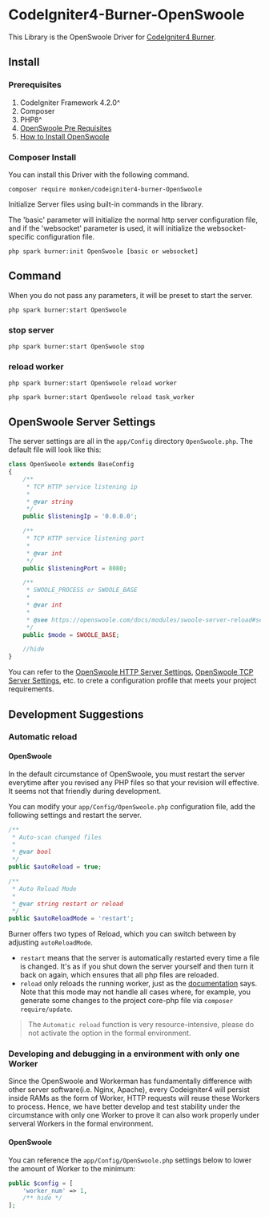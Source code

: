 # CodeIgniter4-Burner-OpenSwoole


This Library is the OpenSwoole Driver for [CodeIgniter4 Burner](https://github.com/monkenWu/CodeIgniter4-Burner).

## Install

### Prerequisites
1. CodeIgniter Framework 4.2.0^
2. Composer
3. PHP8^
4. [OpenSwoole Pre Requisites](https://openswoole.com/docs/get-started/prerequisites)
5. [How to Install OpenSwoole](https://openswoole.com/docs/get-started/installation)

### Composer Install

You can install this Driver with the following command.

```
composer require monken/codeigniter4-burner-OpenSwoole
```

Initialize Server files using built-in commands in the library.

The 'basic' parameter will initialize the normal http server configuration file, and if the 'websocket' parameter is used, it will initialize the websocket-specific configuration file.

```
php spark burner:init OpenSwoole [basic or websocket]
```

## Command

When you do not pass any parameters, it will be preset to start the server.

```
php spark burner:start OpenSwoole
```

### stop server

```
php spark burner:start OpenSwoole stop
```

### reload worker

```
php spark burner:start OpenSwoole reload worker
```

```
php spark burner:start OpenSwoole reload task_worker
```

## OpenSwoole Server Settings


The server settings are all in the `app/Config` directory `OpenSwoole.php`. The default file will look like this:

```php
class OpenSwoole extends BaseConfig
{
    /**
     * TCP HTTP service listening ip
     *
     * @var string
     */
    public $listeningIp = '0.0.0.0';

    /**
     * TCP HTTP service listening port
     *
     * @var int
     */
    public $listeningPort = 8080;

    /**
     * SWOOLE_PROCESS or SWOOLE_BASE
     *
     * @var int
     *
     * @see https://openswoole.com/docs/modules/swoole-server-reload#server-modes-and-reloading
     */
    public $mode = SWOOLE_BASE;

    //hide
}
```

You can refer to the [OpenSwoole HTTP Server Settings](https://openswoole.com/docs/modules/swoole-http-server/configuration), [OpenSwoole TCP Server Settings](https://openswoole.com/docs/modules/swoole-server/configuration), etc. to crete a configuration profile that meets your project requirements.

## Development Suggestions

### Automatic reload

#### OpenSwoole

In the default circumstance of OpenSwoole, you must restart the server everytime after you revised any PHP files so that your revision will effective. It seems not that friendly during development.

You can modify your `app/Config/OpenSwoole.php` configuration file, add the following settings and restart the server.

```php
/**
 * Auto-scan changed files
 *
 * @var bool
 */
public $autoReload = true;

/**
 * Auto Reload Mode
 *
 * @var string restart or reload
 */
public $autoReloadMode = 'restart';
```

Burner offers two types of Reload, which you can switch between by adjusting `autoReloadMode`.

* `restart` means that the server is automatically restarted every time a file is changed. It's as if you shut down the server yourself and then turn it back on again, which ensures that all php files are reloaded.
* `reload` only reloads the running worker, just as the [documentation](https://openswoole.com/docs/modules/swoole-server-reload#hot-code-linux-signal-trigger) says. Note that this mode may not handle all cases where, for example, you generate some changes to the project core-php file via `composer require/update`. 

> The `Automatic reload` function is very resource-intensive, please do not activate the option in the formal environment.

### Developing and debugging in a environment with only one Worker

Since the OpenSwoole and Workerman has fundamentally difference with other server software(i.e. Nginx, Apache), every Codeigniter4 will persist inside RAMs as the form of Worker, HTTP requests will reuse these Workers to process. Hence, we have better develop and test stability under the circumstance with only one Worker to prove it can also work properly under serveral Workers in the formal environment.

#### OpenSwoole

You can reference the `app/Config/OpenSwoole.php` settings below to lower the amount of Worker to the minimum:

```php
public $config = [
    'worker_num' => 1,
    /** hide */
];
```
